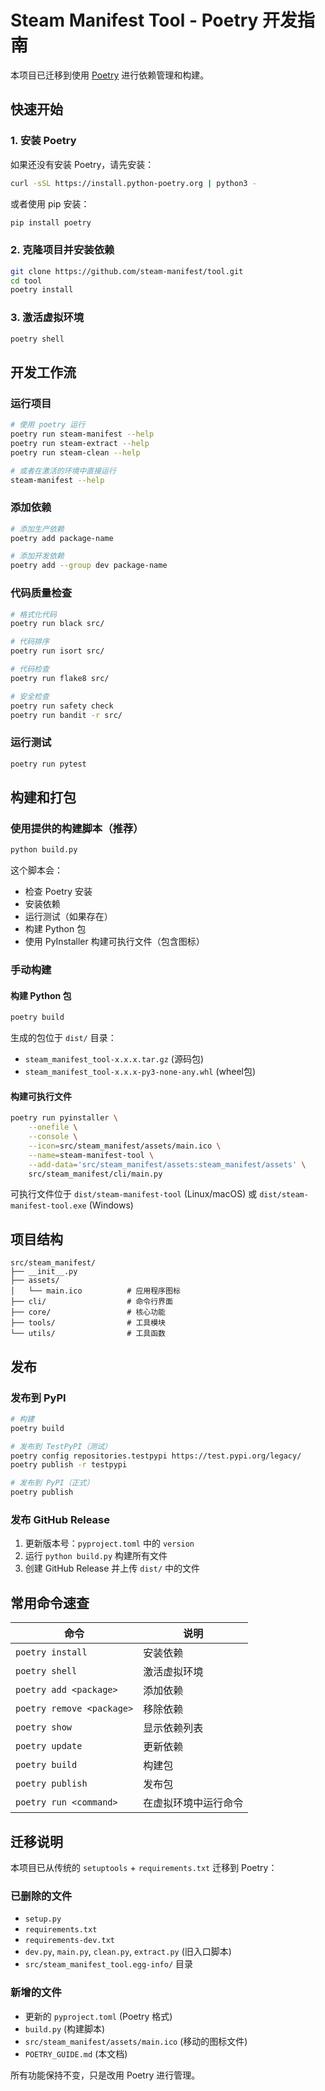 # Steam Manifest Tool - Poetry 开发指南

本项目已迁移到使用 [Poetry](https://python-poetry.org/) 进行依赖管理和构建。

## 快速开始

### 1. 安装 Poetry

如果还没有安装 Poetry，请先安装：

```bash
curl -sSL https://install.python-poetry.org | python3 -
```

或者使用 pip 安装：

```bash
pip install poetry
```

### 2. 克隆项目并安装依赖

```bash
git clone https://github.com/steam-manifest/tool.git
cd tool
poetry install
```

### 3. 激活虚拟环境

```bash
poetry shell
```

## 开发工作流

### 运行项目

```bash
# 使用 poetry 运行
poetry run steam-manifest --help
poetry run steam-extract --help  
poetry run steam-clean --help

# 或者在激活的环境中直接运行
steam-manifest --help
```

### 添加依赖

```bash
# 添加生产依赖
poetry add package-name

# 添加开发依赖
poetry add --group dev package-name
```

### 代码质量检查

```bash
# 格式化代码
poetry run black src/

# 代码排序
poetry run isort src/

# 代码检查
poetry run flake8 src/

# 安全检查
poetry run safety check
poetry run bandit -r src/
```

### 运行测试

```bash
poetry run pytest
```

## 构建和打包

### 使用提供的构建脚本（推荐）

```bash
python build.py
```

这个脚本会：
- 检查 Poetry 安装
- 安装依赖
- 运行测试（如果存在）
- 构建 Python 包
- 使用 PyInstaller 构建可执行文件（包含图标）

### 手动构建

#### 构建 Python 包

```bash
poetry build
```

生成的包位于 `dist/` 目录：
- `steam_manifest_tool-x.x.x.tar.gz` (源码包)
- `steam_manifest_tool-x.x.x-py3-none-any.whl` (wheel包)

#### 构建可执行文件

```bash
poetry run pyinstaller \
    --onefile \
    --console \
    --icon=src/steam_manifest/assets/main.ico \
    --name=steam-manifest-tool \
    --add-data='src/steam_manifest/assets:steam_manifest/assets' \
    src/steam_manifest/cli/main.py
```

可执行文件位于 `dist/steam-manifest-tool` (Linux/macOS) 或 `dist/steam-manifest-tool.exe` (Windows)

## 项目结构

```
src/steam_manifest/
├── __init__.py
├── assets/
│   └── main.ico          # 应用程序图标
├── cli/                  # 命令行界面
├── core/                 # 核心功能
├── tools/                # 工具模块
└── utils/                # 工具函数
```

## 发布

### 发布到 PyPI

```bash
# 构建
poetry build

# 发布到 TestPyPI（测试）
poetry config repositories.testpypi https://test.pypi.org/legacy/
poetry publish -r testpypi

# 发布到 PyPI（正式）
poetry publish
```

### 发布 GitHub Release

1. 更新版本号：`pyproject.toml` 中的 `version`
2. 运行 `python build.py` 构建所有文件
3. 创建 GitHub Release 并上传 `dist/` 中的文件

## 常用命令速查

| 命令 | 说明 |
|------|------|
| `poetry install` | 安装依赖 |
| `poetry shell` | 激活虚拟环境 |
| `poetry add <package>` | 添加依赖 |
| `poetry remove <package>` | 移除依赖 |
| `poetry show` | 显示依赖列表 |
| `poetry update` | 更新依赖 |
| `poetry build` | 构建包 |
| `poetry publish` | 发布包 |
| `poetry run <command>` | 在虚拟环境中运行命令 |

## 迁移说明

本项目已从传统的 `setuptools` + `requirements.txt` 迁移到 Poetry：

### 已删除的文件
- `setup.py`
- `requirements.txt` 
- `requirements-dev.txt`
- `dev.py`, `main.py`, `clean.py`, `extract.py` (旧入口脚本)
- `src/steam_manifest_tool.egg-info/` 目录

### 新增的文件
- 更新的 `pyproject.toml` (Poetry 格式)  
- `build.py` (构建脚本)
- `src/steam_manifest/assets/main.ico` (移动的图标文件)
- `POETRY_GUIDE.md` (本文档)

所有功能保持不变，只是改用 Poetry 进行管理。